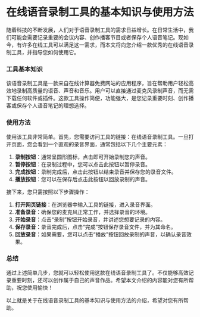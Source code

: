 在线语音录制工具的基本知识与使用方法
==================

随着科技的不断发展，人们对于语音录制工具的需求日益增长。在日常生活中，我们可能会需要记录重要的会议内容、创作播客节目或者保存个人语音笔记。现如今，有许多在线工具可以满足这一需求，而本文将向您介绍一款优秀的在线语音录制工具，并指导您如何使用它。

### 工具基本知识

该语音录制工具是一款来自在线计算器免费网站的应用程序，旨在帮助用户轻松高效地录制高质量的语音、声音和音乐。用户可以直接通过麦克风录制声音，而无需下载任何软件或插件。这款工具操作简便，功能强大，是您记录重要时刻、创作播客或保存个人语音笔记的理想选择。

### 使用方法

使用该工具非常简单。首先，您需要访问工具的链接：在线语音录制工具。一旦打开页面，您会看到一个直观的录音界面，通常包括以下几个主要元素：

1. **录制按钮**：通常呈圆形图标，点击即可开始录制您的声音。
2. **暂停按钮**：在录制过程中，您可以点击此按钮以暂停录音。
3. **完成按钮**：录制完成后，点击此按钮以结束录音并保存您的录音文件。
4. **播放按钮**：您可以在保存后点击此按钮以回放录制的声音。

接下来，您只需按照以下步骤操作：

1. **打开网页链接**：在浏览器中输入工具的链接，进入录音界面。
2. **准备录音**：确保您的麦克风正常工作，并选择录音的环境。
3. **开始录音**：点击“录制”按钮开始录音，并讲述您想要记录的内容。
4. **保存录音**：录音完成后，点击“完成”按钮保存录音文件，并为其命名。
5. **回放录音**：如果需要，您可以点击“播放”按钮回放录制的声音，以确认录音效果。

### 总结

通过上述简单几步，您就可以轻松使用这款在线语音录制工具了。不仅能够高效记录重要时刻，还可以创作属于自己的声音作品。希望本文介绍的内容能对您有所帮助，祝您使用愉快！

以上就是关于在线语音录制工具的基本知识与使用方法的介绍，希望对您有所帮助。